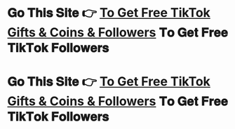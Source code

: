 # 𝐆𝐨 𝐓𝐡𝐢𝐬 𝐒𝐢𝐭𝐞 👉 **[To Get Free TikTok Gifts & Coins & Followers](https://modren8.com/j6r32we)** 𝐓𝐨 𝐆𝐞𝐭 𝐅𝐫𝐞𝐞 𝐓𝐢𝐤𝐓𝐨𝐤 𝐅𝐨𝐥𝐥𝐨𝐰𝐞𝐫𝐬

# 𝐆𝐨 𝐓𝐡𝐢𝐬 𝐒𝐢𝐭𝐞 👉 **[To Get Free TikTok Gifts & Coins & Followers](https://modren8.com/j6r32we)** 𝐓𝐨 𝐆𝐞𝐭 𝐅𝐫𝐞𝐞 𝐓𝐢𝐤𝐓𝐨𝐤 𝐅𝐨𝐥𝐥𝐨𝐰𝐞𝐫𝐬

